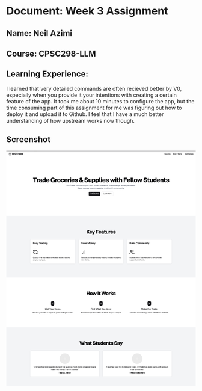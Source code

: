 # Document: Week 3 Assignment
## Name: Neil Azimi
## Course: CPSC298-LLM

## Learning Experience:
I learned that very detailed commands are often recieved better by V0, especially when you provide it your intentions
with creating a certain feature of the app. It took me about 10 minutes to configure the app, but the time consuming part
of this assignment for me was figuring out how to deploy it and upload it to Github. I feel that I have a much better
understanding of how upstream works now though.

## Screenshot
![Screenshot Image](/assignments/assignment1/images/screenshot.png)




